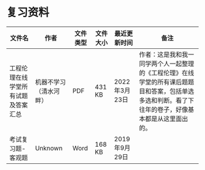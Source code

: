 # 复习资料

文件名|作者|文件类型|文件大小|最近更新时间|备注
---|---|---|---|---|---
工程伦理在线学堂所有试题及答案汇总|机器不学习（清水河畔）|PDF|431 KB|2022年3月23日|作者：这是我和我一同学两个人一起整理的《工程伦理》在线学堂的所有课后题题目和答案，包括单选多选和判断。看了下往年的卷子，好像基本都是从这里面出的。
考试复习题-客观题|Unknown|Word|168 KB|2019年9月29日
